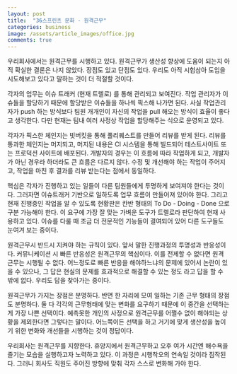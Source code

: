 ```yaml
---
layout: post
title:  "36스프린츠 문화 - 원격근무"
categories: business
image: /assets/article_images/office.jpg
comments: true
---
```


우리회사에서는 원격근무를 시행하고 있다. 원격근무가 생산성 향상에 도움이 되는지 아직 확실한 결론은 나지 않았다. 장점도 있고 단점도 있다. 우리도 아직 시험삼아 도입을 시도해보고 있다고 말하는 것이 더 적절할 것이다.

각자의 업무는 이슈 트래커 (현재 트렐로) 를 통해 관리되고 보여진다. 작업 관리자가 이슈들을 할당하기 때문에 할당받은 이슈들을 하나씩 픽스해 나가면 된다. 사실 작업관리자가 push 하는 방식보다 팀원 개개인이 자신의 작업을 pull 해오는 방식이 효율이 좋다고 생각한다. 다만 현재는 팀내  여러 사정상 작업을 할당해주는 식으로 운영되고 있다. 

각자가 픽스한 체인지는 빗버킷을 통해 풀리퀘스트를 만들어 리뷰를 받게 된다. 리뷰를 통과한 체인지는 머지되고, 머지된 내용은 CI 시스템을 통해 빌드되어 테스트사이트 또는 프로덕션 사이트에 배포된다. 개발자의 경우는 이 흐름에 따라 작업하게 되고, 개발자가 아닌 경우라 하더라도 큰 흐름은 다르지 않다. 수정 및 개선해야 하는 작업이 주어지고, 작업을 마친 후 결과를 리뷰 받는다는 점에서 동일하다.

핵심은 각자가 진행하고 있는 일들이 다른 팀원들에게 투명하게 보여져야 한다는 것이다. 그러자면 이슈트래커 기반으로 일하도록 업무 흐름이 만들어져 있어야 한다. 그리고 현재 진행중인 작업을 알 수 있도록 현황판은 칸반 형태의 To Do - Doing - Done 으로 구분 가능해야 한다. 이 요구에 가장 잘 맞는 가벼운 도구가 트렐로라 판단하여 현재 사용하고 있다. 이슈를 다룰 때 조금 더 전문적인 기능들이 결여되어 있어 다른 도구들도 눈여겨 보는 중이다.

원격근무시 반드시 지켜야 하는 규칙이 있다. 앞서 말한 진행과정의 투명성과 반응성이다. 커뮤니케이션 시 빠른 반응성은 원격근무의 핵심이다. 이를 전제할 수 없다면 원격 근무는 시행될 수 없다. 어느정도로 빠른 반응을 해야하느냐의 문제에 있어서 논란이 있을 수 있으나, 그 답은 현실의 문제를 효과적으로 해결할 수 있는 정도 라고 답을 할 수 밖에 없다. 우리도 답을 찾아가는 중이다.

원격근무가 가지는 장점은 분명하다. 반면 한 자리에 모여 일하는 기존 근무 형태의 장점도 분명하다. 둘 다 각각의 근무형태에 맞는 변화를 요구하기 때문에 이 중간을 선택하는게 가장 나쁜 선택이다. 예측못한 개인의 사정으로 원격근무를 어쩔수 없이 해야되는 상황을 제외한다면 그렇다는 말이다. 어느쪽이든 선택을 하고 거기에 맞게 생산성을 높이기 위한 변화와 개선들을 시행하는 것이 정답이다.

우리회사는 원격근무를 지향한다. 휴양지에서 원격근무하고 오후 여가 시간엔 해수욕을 즐기는 모습을 실행하고자 노력하고 있다. 이 과정은 시행착오의 연속일 것이라 짐작된다. 그러니 회사도 직원도 주어진 방향에 맞춰 각자 스스로 변화해 가야 한다.

